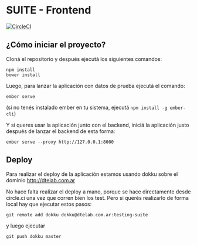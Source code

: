 # SUITE - Frontend

[![CircleCI](https://circleci.com/gh/Dte-ba/suite-frontend.svg?style=svg)](https://circleci.com/gh/Dte-ba/suite-frontend)


## ¿Cómo iniciar el proyecto?

Cloná el repositorio y después ejecutá los siguientes
comandos:


```
npm install
bower install
```

Luego, para lanzar la aplicación con datos de prueba ejecutá el comando:


```
ember serve
```

(si no tenés instalado ember en tu sistema, ejecutá `npm install -g ember-cli`)

Y si queres usar la aplicación junto con el backend, iniciá la aplicación
justo después de lanzar el backend de esta forma:


```
ember serve --proxy http://127.0.0.1:8000
```


## Deploy

Para realizar el deploy de la aplicación estamos usando dokku sobre
el dominio http://dtelab.com.ar

No hace falta realizar el deploy a mano, porque se hace directamente
desde circle.ci una vez que corren bien los test. Pero si querés
realizarlo de forma local hay que ejecutar estos pasos:

```
git remote add dokku dokku@dtelab.com.ar:testing-suite
```

y luego ejecutar

```
git push dokku master
```

